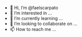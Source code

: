 - 👋 Hi, I’m @faelscarpato
- 👀 I’m interested in ...
- 🌱 I’m currently learning ...
- 💞️ I’m looking to collaborate on ...
- 📫 How to reach me ...

<!---
faelscarpato/faelscarpato is a ✨ special ✨ repository because its `README.md` (this file) appears on your GitHub profile.
You can click the Preview link to take a look at your changes.
--->

